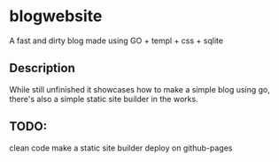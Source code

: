 # blogwebsite

A fast and dirty blog made using GO + templ + css + sqlite

## Description

While  still unfinished it showcases how to make a simple blog using go, there's also a simple static site builder in the works.

## TODO:
clean code
make a static site builder
deploy on github-pages


